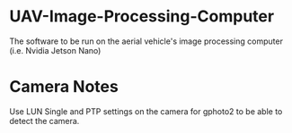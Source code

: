 # UAV-Image-Processing-Computer
The software to be run on the aerial vehicle's image processing computer (i.e. Nvidia Jetson Nano)  

# Camera Notes
Use LUN Single and PTP settings on the camera for gphoto2 to be able to detect the camera.

